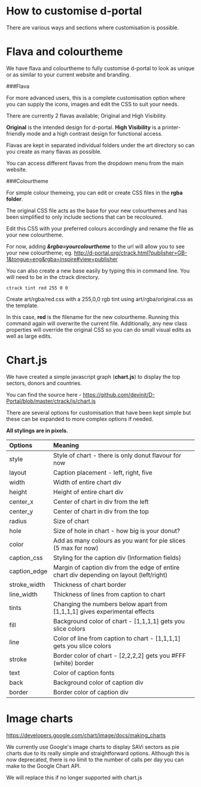 How to customise d-portal
==========================================

There are various ways and sections where customisation is possible.



Flava and colourtheme
==========================================

We have flava and colourtheme to fully customise d-portal to look as unique or as similar to your current website and branding.


###Flava

For more advanced users, this is a complete customisation option where you can supply the icons, images and edit the CSS to suit your needs.

There are currently 2 flavas available; Original and High Visibility.

**Original** is the intended design for d-portal.
**High Visibility** is a printer-friendly mode and a high contrast design for functional access.

Flavas are kept in separated individual folders under the art directory so can you create as many flavas as possible.

You can access different flavas from the dropdown menu from the main website.


###Colourtheme

For simple colour themeing, you can edit or create CSS files in the **rgba folder**.

The original CSS file acts as the base for your new colourthemes and has been simplified to only include sections that can be recoloured.

Edit this CSS with your preferred colours accordingly and rename the file as your new colourtheme.

For now, adding ***&rgba=yourcolourtheme*** to the url will allow you to see your new colourtheme; eg. http://d-portal.org/ctrack.html?publisher=GB-1&tongue=eng&rgba=inspire#view=publisher


You can also create a new base easily by typing this in command line. You will need to be in the ctrack directory.

```
ctrack tint red 255 0 0 

```

Create art/rgba/red.css with a 255,0,0 rgb tint using art/rgba/original.css as the template.

In this case, **red** is the filename for the new colourtheme. Running this command again will overwrite the current file. Additionally, any new class properties will override the original CSS so you can do small visual edits as well as large edits.


Chart.js
==========================================

We have created a simple javascript graph (**chart.js**) to display the top sectors, donors and countries.

You can find the source here - https://github.com/devinit/D-Portal/blob/master/ctrack/js/chart.js

There are several options for customisation that have been kept simple but these can be expanded to more complex options if needed.

**All stylings are in pixels.**

| Options  | Meaning  |
| :------------ |:---------------|
| style      | Style of chart - there is only donut flavour for now |
| layout      | Caption placement - left, right, five |
| width      | Width of entire chart div |
| height      | Height of entire chart div |
| center_x      | Center of chart in div from the left |
| center_y      | Center of chart in div from the top |
| radius      | Size of chart |
| hole      | Size of hole in chart - how big is your donut? |
| color      | Add as many colours as you want for pie slices (5 max for now) |
| caption_css      | Styling for the caption div (Information fields) |
| caption_edge      | Margin of caption div from the edge of entire chart div depending on layout (left/right) |
| stroke_width      | Thickness of chart border |
| line_width      | Thickness of lines from caption to chart |
| tints      | Changing the numbers below apart from [1,1,1,1] gives experimental effects |
| fill      | Background color of chart - [1,1,1,1] gets you slice colors |
| line      | Color of line from caption to chart - [1,1,1,1] gets you slice colors |
| stroke      | Border color of chart - [2,2,2,2] gets you #FFF (white) border |
| text      | Color of caption fonts |
| back      | Background color of caption div |
| border      | Border color of caption div |



Image charts
==========================================

https://developers.google.com/chart/image/docs/making_charts

We currently use Google's image charts to display SAVi sectors as pie charts due to its really simple and straightforward options. Although this is now deprecated, there is no limit to the number of calls per day you can make to the Google Chart API.

We will replace this if no longer supported with chart.js

